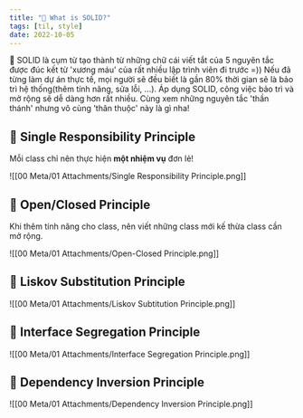 ```yaml
---
title: "💪 What is SOLID?"
tags: [til, style]
date: 2022-10-05
---
```


🌱 SOLID là cụm từ  tạo thành từ những chữ cái viết tắt của 5 nguyên tắc được đúc kết từ 'xương máu' của rất nhiều lập trình viên đi trước =)) Nếu đã từng làm dự án thực tế, mọi người sẽ đều biết là gần 80% thời gian sẽ là bảo trì hệ thống(thêm tính năng, sửa lỗi, ...). Áp dụng SOLID, công việc bảo trì  và mở rộng sẽ dễ dàng hơn rất nhiều. Cùng xem những nguyên tắc 'thần thánh' nhưng vô cùng 'thân thuộc' này là gì nha! 

## 🌿 Single Responsibility Principle

Mỗi class chỉ nên thực hiện **một nhiệm vụ** đơn lẻ!

![[00 Meta/01 Attachments/Single Responsibility Principle.png]]


## 🌿 Open/Closed Principle

Khi thêm tính năng cho class, nên viết những class mới kế thừa class cần mở rộng.

![[00 Meta/01 Attachments/Open-Closed Principle.png]]

## 🌿 Liskov Substitution Principle


![[00 Meta/01 Attachments/Liskov Subtitution Principle.png]]

## 🌿 Interface Segregation Principle

![[00 Meta/01 Attachments/Interface Segregation Principle.png]]


## 🌿 Dependency Inversion Principle

![[00 Meta/01 Attachments/Dependency Inversion Principle.png]]